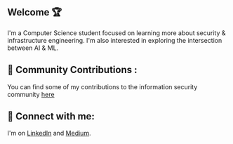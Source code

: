 ## Welcome 🏆

I'm a Computer Science student focused on learning more about security & infrastructure engineering. I'm also interested in exploring the intersection between AI & ML.

<h2> 🏁 Community Contributions :</h2>

You can find some of my contributions to the information security community [here](https://github.com/MadebySiris/community-contributions)

<h2> 🤳 Connect with me:</h2>

I'm on [LinkedIn](https://www.linkedin.com/in/siris-st-victor-a42329260/) and [Medium](https://medium.com/@sst.victor05).


<!--
MadebySiris/MadebySiris is a ✨ special ✨ repository because its `README.md` (this file) appears on your GitHub profile.
You can click the Preview link to take a look at your changes.

<h2> 💭 Ask me about:</h2>

- Detection engineering
- Food, Carribean Food  
- Muay Thai
- Anime & Manga
- Music, Rap Music


<h2> 🏁 Community Contributions :</h2>

You can find some of my contributions to the information security community [here](https://github.com/MadebySiris/community-contributions)
-->




